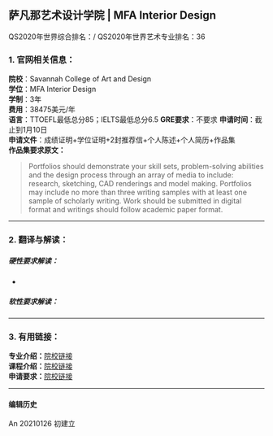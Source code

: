 ## 萨凡那艺术设计学院 | MFA Interior Design

QS2020年世界综合排名：/
QS2020年世界艺术专业排名：36


### 1. 官网相关信息：

**院校**：Savannah College of Art and Design  
**学位**：MFA Interior Design  
**学制**：3年  
**费用**：38475美元/年  
**语言**：TTOEFL最低总分85；IELTS最低总分6.5
**GRE要求**：不要求
**申请时间**：截止到1月10日  
**申请文件**：成绩证明+学位证明+2封推荐信+个人陈述+个人简历+作品集  
**作品集要求原文：**   
> Portfolios should demonstrate your skill sets, problem-solving abilities and the design process through an array of media to include: research, sketching, CAD renderings and model making. Portfolios may include no more than three writing samples with at least one sample of scholarly writing. Work should be submitted in digital format and writings should follow academic paper format.




---


### 2. 翻译与解读：

##### 硬性要求解读：
-



##### 软性要求解读：


---


### 3. 有用链接：

**专业介绍：**[院校链接](https://www.risd.edu/academics/interior-architecture/graduate/)  
**课程介绍：**[院校链接](https://www.risd.edu/academics/interior-architecture/courses/)  
**申请要求：**[院校链接](https://www.risd.edu/academics/interior-architecture/graduate/)


---


#### 编辑历史

An 20210126 初建立
